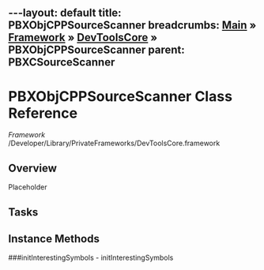 ---layout: default
title: PBXObjCPPSourceScanner
breadcrumbs: <a href="/index.html">Main</a> &raquo; <a href="/Frameworks.html">Framework</a> &raquo; <a href="/Frameworks/DevToolsCore.html">DevToolsCore</a> &raquo; PBXObjCPPSourceScanner
parent: PBXCSourceScanner 
---
# PBXObjCPPSourceScanner Class Reference

*Framework* /Developer/Library/PrivateFrameworks/DevToolsCore.framework

## Overview

Placeholder

## Tasks

## Instance Methods

<a name="-initInterestingSymbols"></a>
###initInterestingSymbols
    - initInterestingSymbols

